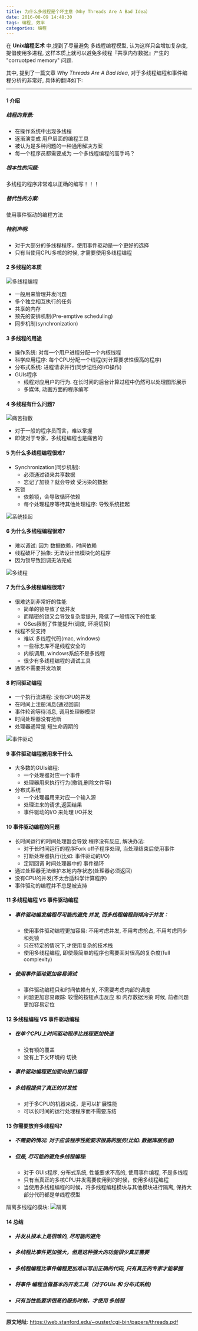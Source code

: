 ```yaml
---
title: 为什么多线程是个坏主意（Why Threads Are A Bad Idea）
date: 2016-08-09 14:48:30
tags: 编程, 效率
categories: 编程
---
```

在 **Unix编程艺术** 中,提到了尽量避免 多线程编程模型, 认为这样只会增加复杂度, 提倡使用多进程, 这样本质上就可以避免多线程『共享内存数据』产生的 "corruotped memory" 问题. 

<!-- more -->

其中, 提到了一篇文章 *Why Threads Are A Bad Idea*, 对于多线程编程和事件编程分析的非常好, 具体的翻译如下:

----

#### 1 介绍
##### 线程的背景:
* 在操作系统中出现多线程
* 逐渐演变成 用户层面的编程工具
* 被认为是多种问题的一种通用解决方案
* 每一个程序员都需要成为 一个多线程编程的高手吗？

##### 根本性的问题:
多线程的程序非常难以正确的编写！！！

##### 替代性的方案:
使用事件驱动的编程方法

##### 特别声明:
* 对于大部分的多线程程序，使用事件驱动是一个更好的选择
* 只有当使用CPU多核的时候, 才需要使用多线程编程

#### 2 多线程的本质
![多线程编程](http://7xrppw.com1.z0.glb.clouddn.com/razorerSnip20160809_109.png)

* 一般用来管理并发问题
* 多个独立相互执行的任务
* 共享的内存
* 预先的安排机制(Pre-emptive scheduling)
* 同步机制(synchronization)

#### 3 多线程的用途
* 操作系统: 对每一个用户进程分配一个内核线程
* 科学应用程序: 每个CPU分配一个线程(对计算要求性很高的程序)
* 分布式系统: 进程请求并行(同步记性的I/O操作)
* GUIs程序
    - 线程对应用户的行为. 在长时间的后台计算过程中仍然可以处理图形展示
    - 多媒体, 动画方面的程序编写

#### 4 多线程有什么问题?
![痛苦指数](http://7xrppw.com1.z0.glb.clouddn.com/razorerSnip20160809_110.png)
* 对于一般的程序员而言，难以掌握
* 即使对于专家，多线程编程也是痛苦的

#### 5 为什么多线程编程很难?
* Synchronization(同步机制):
    - 必须通过锁来共享数据
    - 忘记了加锁？就会导致 受污染的数据
* 死锁
    - 依赖锁，会导致循环依赖
    - 每个处理程序等待其他处理程序: 导致系统挂起

![系统挂起](http://7xrppw.com1.z0.glb.clouddn.com/razorerSnip20160809_111.png)


#### 6 为什么多线程编程很难? 
* 难以调试: 因为 数据依赖，时间依赖
* 线程破坏了抽象: 无法设计出模块化的程序
* 因为锁导致回调无法完成

![多线程](http://7xrppw.com1.z0.glb.clouddn.com/razorerSnip20160809_112.png)

#### 7 为什么多线程编程很难?
* 很难达到非常好的性能
    - 简单的锁导致了低并发
    - 而精密的锁又会导致复杂度提升, 降低了一般情况下的性能
    - OSes限制了性能提升(调度, 环境切换)
* 线程不受支持
    - 难以 多线程代码(mac, windows)
    - 一些标志库不是线程安全的
    - 内核调用, windows系统不是多线程
    - 很少有多线程编程的调试工具
* 通常不需要并发场景

#### 8 时间驱动编程
* 一个执行流进程: 没有CPU的并发
* 在时间上注册消息(通过回调)
* 事件轮询等待消息, 调用处理器模型
* 时间处理器没有抢断
* 处理器通常是 短生命周期的

![事件驱动](http://7xrppw.com1.z0.glb.clouddn.com/razorerSnip20160809_113.png)

#### 9 事件驱动编程被用来干什么
* 大多数的GUIs编程:
    - 一个处理器对应一个事件
    - 处理器用来执行行为(撤销,删除文件等)
* 分布式系统
    - 一个处理器用来对应一个输入源
    - 处理进来的请求,返回结果
    - 事件驱动的I/O 来处理 I/O并发


#### 10 事件驱动编程的问题
* 长时间运行的时间处理器会导致 程序没有反应, 解决办法:
    - 对于长时间运行的程序Fork off子程序处理, 当处理结束后使用事件
    - 打断处理器执行(比如: 事件驱动的I/O)
    - 定期回调 时间处理器中的 事件循环
* 通过处理器无法维护本地内存状态(处理器必须返回)
* 没有CPU的并发(不太合适科学计算程序)
* 事件驱动的编程并不总是被支持

#### 11 多线程编程 VS 事件驱动编程
* ##### 事件驱动编发编程尽可能的避免 并发, 而多线程编程则倾向于并发：
    - 使用事件驱动编程更加容易: 不用考虑并发, 不用考虑抢占, 不用考虑同步和死锁
    - 只在特定的情况下,才使用复杂的技术栈
    - 使用多线程编程, 即使最简单的程序也需要面对很高的复杂度(full complexity)
* ##### 使用事件驱动更加容易调试
    - 事件驱动编程只和时间依赖有关, 不需要考虑内部的调度
    - 问题更加容易跟踪:  较慢的按钮点击反应 和 内存数据污染 时候, 前者问题更加容易定位


#### 12 多线程编程 VS 事件驱动编程
* ##### 在单个CPU上时间驱动程序比线程更加快速
    - 没有锁的覆盖
    - 没有上下文环境的 切换

* ##### 事件驱动编程更加面向接口编程

* ##### 多线程提供了真正的并发性
    - 对于多CPU的机器来说，是可以扩展性能
    - 可以长时间的运行处理程序而不需要冻结

#### 13 你需要放弃多线程吗?
* ##### 不需要的情况: 对于应该程序性能要求很高的服务(比如: 数据库服务器)
* #####  但是, 尽可能的避免多线程编程:
    - 对于 GUIs程序, 分布式系统, 性能要求不高的, 使用事件编程, 不是多线程
    - 只有当真正的多核CPU并发需要使用到的时候，使用多线程编程
    - 当使用多线程编程的时候，将多线程编程模块与其他模块进行隔离, 保持大部分代码都是单线程模型

隔离多线程的模块:
![隔离](http://7xrppw.com1.z0.glb.clouddn.com/razorerSnip20160809_114.png)

#### 14 总结

* ##### 并发从根本上是很难的, 尽可能的避免
* ##### 多线程比事件更加强大，但是这种强大的功能很少真正需要
* ##### 多线程编程比事件编程更加难以写出正确的代码, 只有真正的专家才能掌握
* ##### 将事件 编程当做基本的开发工具（对于GUIs 和 分布式系统)
* ##### 只有当性能要求很高的服务时候，才使用 多线程

----

**原文地址**:
https://web.stanford.edu/~ouster/cgi-bin/papers/threads.pdf









